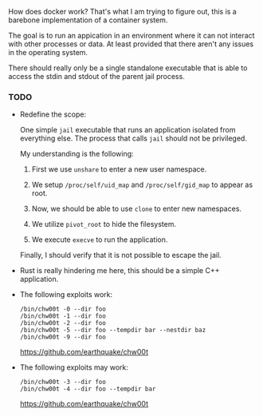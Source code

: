 How does docker work?  That's what I am trying to figure out, this is a barebone
implementation of a container system.

The goal is to run an appication in an environment where it can not interact with
other processes or data.  At least provided that there aren't any issues in the
operating system.

There should really only be a single standalone executable that is able to access
the stdin and stdout of the parent jail process.

### TODO

-   Redefine the scope:

    One simple `jail` executable that runs an application isolated from everything
    else.  The process that calls `jail` should not be privileged.

    My understanding is the following:

     1. First we use `unshare` to enter a new user namespace.

     2. We setup `/proc/self/uid_map` and `/proc/self/gid_map` to appear as
        root.

     3. Now, we should be able to use `clone` to enter new namespaces.

     4. We utilize `pivot_root` to hide the filesystem.

     5. We execute `execve` to run the application.

    Finally, I should verify that it is not possible to escape the jail.

-   Rust is really hindering me here, this should be a simple C++ application.

-   The following exploits work:

    ```none
    /bin/chw00t -0 --dir foo
    /bin/chw00t -1 --dir foo
    /bin/chw00t -2 --dir foo
    /bin/chw00t -5 --dir foo --tempdir bar --nestdir baz
    /bin/chw00t -9 --dir foo
    ```

    https://github.com/earthquake/chw00t

-   The following exploits may work:

    ```none
    /bin/chw00t -3 --dir foo
    /bin/chw00t -4 --dir foo --tempdir bar
    ```

    https://github.com/earthquake/chw00t
